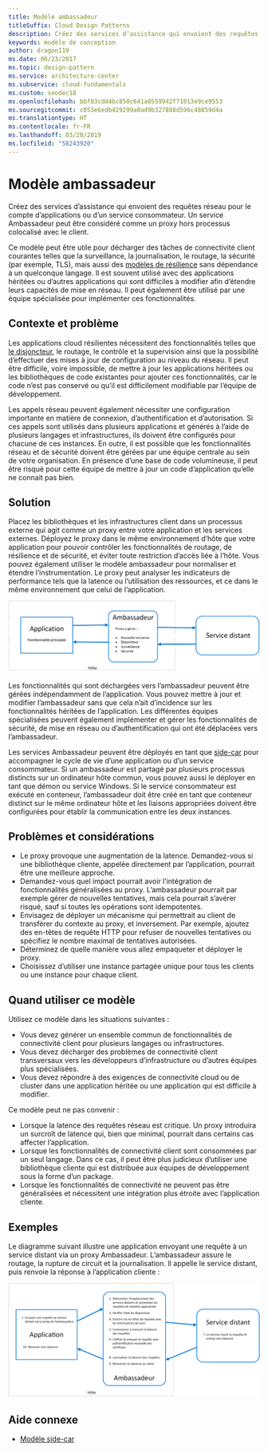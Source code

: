 ```yaml
---
title: Modèle ambassadeur
titleSuffix: Cloud Design Patterns
description: Créez des services d’assistance qui envoient des requêtes réseau pour le compte d’applications ou d’un service consommateur.
keywords: modèle de conception
author: dragon119
ms.date: 06/23/2017
ms.topic: design-pattern
ms.service: architecture-center
ms.subservice: cloud-fundamentals
ms.custom: seodec18
ms.openlocfilehash: bbf83cdd4bc850c641a0559942f71013e9ce9553
ms.sourcegitcommit: c053e6edb429299a0ad9b327888d596c48859d4a
ms.translationtype: HT
ms.contentlocale: fr-FR
ms.lasthandoff: 03/20/2019
ms.locfileid: "58243920"
---
```

# <a name="ambassador-pattern"></a>Modèle ambassadeur

Créez des services d’assistance qui envoient des requêtes réseau pour le compte d’applications ou d’un service consommateur. Un service Ambassadeur peut être considéré comme un proxy hors processus colocalisé avec le client.

Ce modèle peut être utile pour décharger des tâches de connectivité client courantes telles que la surveillance, la journalisation, le routage, la sécurité (par exemple, TLS), mais aussi des [modèles de résilience][resiliency-patterns] sans dépendance à un quelconque langage. Il est souvent utilisé avec des applications héritées ou d’autres applications qui sont difficiles à modifier afin d’étendre leurs capacités de mise en réseau. Il peut également être utilisé par une équipe spécialisée pour implémenter ces fonctionnalités.

## <a name="context-and-problem"></a>Contexte et problème

Les applications cloud résilientes nécessitent des fonctionnalités telles que [le disjoncteur](./circuit-breaker.md), le routage, le contrôle et la supervision ainsi que la possibilité d’effectuer des mises à jour de configuration au niveau du réseau. Il peut être difficile, voire impossible, de mettre à jour les applications héritées ou les bibliothèques de code existantes pour ajouter ces fonctionnalités, car le code n’est pas conservé ou qu’il est difficilement modifiable par l’équipe de développement.

Les appels réseau peuvent également nécessiter une configuration importante en matière de connexion, d’authentification et d’autorisation. Si ces appels sont utilisés dans plusieurs applications et générés à l’aide de plusieurs langages et infrastructures, ils doivent être configurés pour chacune de ces instances. En outre, il est possible que les fonctionnalités réseau et de sécurité doivent être gérées par une équipe centrale au sein de votre organisation. En présence d’une base de code volumineuse, il peut être risqué pour cette équipe de mettre à jour un code d’application qu’elle ne connait pas bien.

## <a name="solution"></a>Solution

Placez les bibliothèques et les infrastructures client dans un processus externe qui agit comme un proxy entre votre application et les services externes. Déployez le proxy dans le même environnement d’hôte que votre application pour pouvoir contrôler les fonctionnalités de routage, de résilience et de sécurité, et éviter toute restriction d’accès liée à l’hôte. Vous pouvez également utiliser le modèle ambassadeur pour normaliser et étendre l’instrumentation. Le proxy peut analyser les indicateurs de performance tels que la latence ou l’utilisation des ressources, et ce dans le même environnement que celui de l’application.

![Diagramme du modèle Ambassadeur](./_images/ambassador.png)

Les fonctionnalités qui sont déchargées vers l’ambassadeur peuvent être gérées indépendamment de l’application. Vous pouvez mettre à jour et modifier l’ambassadeur sans que cela n’ait d’incidence sur les fonctionnalités héritées de l’application. Les différentes équipes spécialisées peuvent également implémenter et gérer les fonctionnalités de sécurité, de mise en réseau ou d’authentification qui ont été déplacées vers l’ambassadeur.

Les services Ambassadeur peuvent être déployés en tant que [side-car](./sidecar.md) pour accompagner le cycle de vie d’une application ou d’un service consommateur. Si un ambassadeur est partagé par plusieurs processus distincts sur un ordinateur hôte commun, vous pouvez aussi le déployer en tant que démon ou service Windows. Si le service consommateur est exécuté en conteneur, l’ambassadeur doit être créé en tant que conteneur distinct sur le même ordinateur hôte et les liaisons appropriées doivent être configurées pour établir la communication entre les deux instances.

## <a name="issues-and-considerations"></a>Problèmes et considérations

- Le proxy provoque une augmentation de la latence. Demandez-vous si une bibliothèque cliente, appelée directement par l’application, pourrait être une meilleure approche.
- Demandez-vous quel impact pourrait avoir l’intégration de fonctionnalités généralisées au proxy. L’ambassadeur pourrait par exemple gérer de nouvelles tentatives, mais cela pourrait s’avérer risqué, sauf si toutes les opérations sont idempotentes.
- Envisagez de déployer un mécanisme qui permettrait au client de transférer du contexte au proxy, et inversement. Par exemple, ajoutez des en-têtes de requête HTTP pour refuser de nouvelles tentatives ou spécifiez le nombre maximal de tentatives autorisées.
- Déterminez de quelle manière vous allez empaqueter et déployer le proxy.
- Choisissez d’utiliser une instance partagée unique pour tous les clients ou une instance pour chaque client.

## <a name="when-to-use-this-pattern"></a>Quand utiliser ce modèle

Utilisez ce modèle dans les situations suivantes :

- Vous devez générer un ensemble commun de fonctionnalités de connectivité client pour plusieurs langages ou infrastructures.
- Vous devez décharger des problèmes de connectivité client transversaux vers les développeurs d’infrastructure ou d’autres équipes plus spécialisées.
- Vous devez répondre à des exigences de connectivité cloud ou de cluster dans une application héritée ou une application qui est difficile à modifier.

Ce modèle peut ne pas convenir :

- Lorsque la latence des requêtes réseau est critique. Un proxy introduira un surcroît de latence qui, bien que minimal, pourrait dans certains cas affecter l’application.
- Lorsque les fonctionnalités de connectivité client sont consommées par un seul langage. Dans ce cas, il peut être plus judicieux d’utiliser une bibliothèque cliente qui est distribuée aux équipes de développement sous la forme d’un package.
- Lorsque les fonctionnalités de connectivité ne peuvent pas être généralisées et nécessitent une intégration plus étroite avec l’application cliente.

## <a name="example"></a>Exemples

Le diagramme suivant illustre une application envoyant une requête à un service distant via un proxy Ambassadeur. L’ambassadeur assure le routage, la rupture de circuit et la journalisation. Il appelle le service distant, puis renvoie la réponse à l’application cliente :

![Exemple du modèle Ambassadeur](./_images/ambassador-example.png)

## <a name="related-guidance"></a>Aide connexe

- [Modèle side-car](./sidecar.md)

<!-- links -->

[resiliency-patterns]: ./category/resiliency.md
